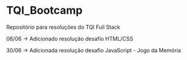 # TQI_Bootcamp
Repositório para resoluções do TQI Full Stack



06/06 -> Adicionado resolução desafio HTML/CSS


30/06 -> Adicionada resolução desafio JavaScript - Jogo da Memória
